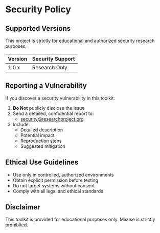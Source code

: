 # Security Policy

## Supported Versions

This project is strictly for educational and authorized security research purposes.

| Version | Security Support |
|---------|------------------|
| 1.0.x   | Research Only    |

## Reporting a Vulnerability

If you discover a security vulnerability in this toolkit:

1. **Do Not** publicly disclose the issue
2. Send a detailed, confidential report to:
   - security@researchproject.org
3. Include:
   - Detailed description
   - Potential impact
   - Reproduction steps
   - Suggested mitigation

## Ethical Use Guidelines

- Use only in controlled, authorized environments
- Obtain explicit permission before testing
- Do not target systems without consent
- Comply with all legal and ethical standards

## Disclaimer

This toolkit is provided for educational purposes only. Misuse is strictly prohibited.